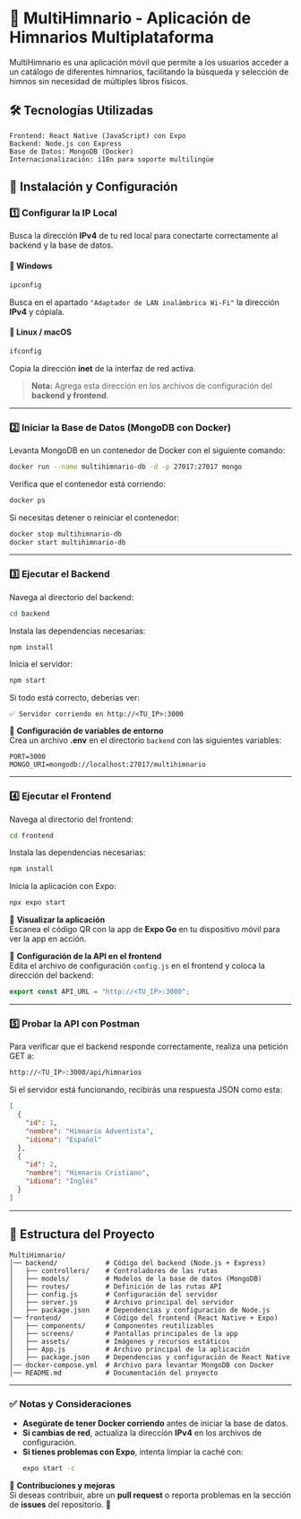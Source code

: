 # 📖 MultiHimnario - Aplicación de Himnarios Multiplataforma  

MultiHimnario es una aplicación móvil que permite a los usuarios acceder a un catálogo de diferentes himnarios, facilitando la búsqueda y selección de himnos sin necesidad de múltiples libros físicos.  

## 🛠️ Tecnologías Utilizadas  
```plaintext
Frontend: React Native (JavaScript) con Expo  
Backend: Node.js con Express  
Base de Datos: MongoDB (Docker)  
Internacionalización: i18n para soporte multilingüe  
```

## 🚀 Instalación y Configuración  

### 1️⃣ Configurar la IP Local  
Busca la dirección **IPv4** de tu red local para conectarte correctamente al backend y la base de datos.  

#### 📌 Windows  
```sh
ipconfig
```
Busca en el apartado `"Adaptador de LAN inalámbrica Wi-Fi"` la dirección **IPv4** y cópiala.  

#### 📌 Linux / macOS  
```sh
ifconfig
```
Copia la dirección **inet** de la interfaz de red activa.  

> **Nota:** Agrega esta dirección en los archivos de configuración del **backend y frontend**.  

---

### 2️⃣ Iniciar la Base de Datos (MongoDB con Docker)  
Levanta MongoDB en un contenedor de Docker con el siguiente comando:  

```sh
docker run --name multihimnario-db -d -p 27017:27017 mongo
```
Verifica que el contenedor está corriendo:  

```sh
docker ps
```  

Si necesitas detener o reiniciar el contenedor:  

```sh
docker stop multihimnario-db
docker start multihimnario-db
```

---

### 3️⃣ Ejecutar el Backend  
Navega al directorio del backend:  
```sh
cd backend
```
Instala las dependencias necesarias:  
```sh
npm install
```
Inicia el servidor:  
```sh
npm start
```
Si todo está correcto, deberías ver:  
```plaintext
✅ Servidor corriendo en http://<TU_IP>:3000
```

📌 **Configuración de variables de entorno**  
Crea un archivo **.env** en el directorio `backend` con las siguientes variables:  
```plaintext
PORT=3000
MONGO_URI=mongodb://localhost:27017/multihimnario
```

---

### 4️⃣ Ejecutar el Frontend  
Navega al directorio del frontend:  
```sh
cd frontend
```
Instala las dependencias necesarias:  
```sh
npm install
```
Inicia la aplicación con Expo:  
```sh
npx expo start
```
📱 **Visualizar la aplicación**  
Escanea el código QR con la app de **Expo Go** en tu dispositivo móvil para ver la app en acción.  

📌 **Configuración de la API en el frontend**  
Edita el archivo de configuración `config.js` en el frontend y coloca la dirección del backend:  
```js
export const API_URL = "http://<TU_IP>:3000";
```

---

### 5️⃣ Probar la API con Postman  
Para verificar que el backend responde correctamente, realiza una petición GET a:  

```sh
http://<TU_IP>:3000/api/himnarios
```

Si el servidor está funcionando, recibirás una respuesta JSON como esta:  
```json
[
  {
    "id": 1,
    "nombre": "Himnario Adventista",
    "idioma": "Español"
  },
  {
    "id": 2,
    "nombre": "Himnario Cristiano",
    "idioma": "Inglés"
  }
]
```

---

## 📂 Estructura del Proyecto  
```plaintext
MultiHimnario/
│── backend/            # Código del backend (Node.js + Express)
│   ├── controllers/    # Controladores de las rutas
│   ├── models/         # Modelos de la base de datos (MongoDB)
│   ├── routes/         # Definición de las rutas API
│   ├── config.js       # Configuración del servidor
│   ├── server.js       # Archivo principal del servidor
│   ├── package.json    # Dependencias y configuración de Node.js
│── frontend/           # Código del frontend (React Native + Expo)
│   ├── components/     # Componentes reutilizables
│   ├── screens/        # Pantallas principales de la app
│   ├── assets/         # Imágenes y recursos estáticos
│   ├── App.js          # Archivo principal de la aplicación
│   ├── package.json    # Dependencias y configuración de React Native
│── docker-compose.yml  # Archivo para levantar MongoDB con Docker
│── README.md           # Documentación del proyecto
```

---

### ✅ Notas y Consideraciones  
- **Asegúrate de tener Docker corriendo** antes de iniciar la base de datos.  
- **Si cambias de red**, actualiza la dirección **IPv4** en los archivos de configuración.  
- **Si tienes problemas con Expo**, intenta limpiar la caché con:  
  ```sh
  expo start -c
  ```  

📌 **Contribuciones y mejoras**  
Si deseas contribuir, abre un **pull request** o reporta problemas en la sección de **issues** del repositorio. 🚀  
